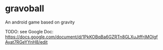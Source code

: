 # gravoball
An android game based on gravity

TODO: see Google Doc:
https://docs.google.com/document/d/1PkKOBqBa6GZRTn8GLXuJtffrjMOlgfAyat7RGeYYnH8/edit 
